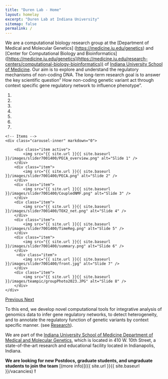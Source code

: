 ```yaml
---
title: "Duren Lab - Home"
layout: homelay
excerpt: "Duren Lab at Indiana University"
sitemap: false
permalink: /
---
```


We are a computational biology research group at the [Department of Medical and Molecular Genetics] (https://medicine.iu.edu/genetics) and [Center for Computational Biology and Bioinformatics] ([https://medicine.iu.edu/genetics](https://medicine.iu.edu/research-centers/computational-biology-bioinformatics)) of [Indiana University School of Medicine](https://medicine.iu.edu/). Our aim is to explore and understand the regulatory mechanisms of non-coding DNA. The long-term research goal is to answer the key scientific question” How non-coding genetic variant act through context specific gene regulatory network to influence phenotype”. 


<div markdown="0" id="carousel" class="carousel slide" data-ride="carousel" data-interval="5000" data-pause="hover" >
    <!-- Menu -->
    <ol class="carousel-indicators">
        <li data-target="#carousel" data-slide-to="0" class="active"></li>
        <li data-target="#carousel" data-slide-to="1"></li>
        <li data-target="#carousel" data-slide-to="2"></li>
        <li data-target="#carousel" data-slide-to="3"></li>
        <li data-target="#carousel" data-slide-to="4"></li>
        <li data-target="#carousel" data-slide-to="5"></li>
        <li data-target="#carousel" data-slide-to="6"></li>
    </ol>

    <!-- Items -->
    <div class="carousel-inner" markdown="0">

        <div class="item active">
            <img src="{{ site.url }}{{ site.baseurl }}/images/slider7001400/PECA_overview.png" alt="Slide 1" />
        </div>
        <div class="item">
            <img src="{{ site.url }}{{ site.baseurl }}/images/slider7001400/PECA.png" alt="Slide 2" />
        </div>
        <div class="item">
            <img src="{{ site.url }}{{ site.baseurl }}/images/slider7001400/CoupledNMF.png" alt="Slide 3" />
        </div>
        <div class="item">
            <img src="{{ site.url }}{{ site.baseurl }}/images/slider7001400/TOX2_net.png" alt="Slide 4" />
        </div>
        <div class="item">
            <img src="{{ site.url }}{{ site.baseurl }}/images/slider7001400/TimeReg.png" alt="Slide 5" />
        </div>
        <div class="item">
            <img src="{{ site.url }}{{ site.baseurl }}/images/slider7001400/summary.png" alt="Slide 6" />
        </div>       
         <div class="item">
            <img src="{{ site.url }}{{ site.baseurl }}/images/slider7001400/front.jpg" alt="Slide 7" />
        </div>
        <div class="item">
            <img src="{{ site.url }}{{ site.baseurl }}/images/teampic/groupPhoto2023.JPG" alt="Slide 8" />
        </div>
    </div>
  <a class="left carousel-control" href="#carousel" role="button" data-slide="prev">
    <span class="glyphicon glyphicon-chevron-left" aria-hidden="true"></span>
    <span class="sr-only">Previous</span>
  </a>
  <a class="right carousel-control" href="#carousel" role="button" data-slide="next">
    <span class="glyphicon glyphicon-chevron-right" aria-hidden="true"></span>
    <span class="sr-only">Next</span>
  </a>
</div>




To this end, we develop novel computational tools for integrative analysis of genomics data to infer gene regulatory networks, to detect heterogeneity, and to annotate the regulatory function of genetic variants by context specific manner. (see [Research](research)).

We are part of the <a href="https://medicine.iu.edu">Indiana University School of Medicine </a> <a href="https://medicine.iu.edu/genetics"> Department of Medical and Molecular Genetics</a>, which is located in 410 W. 10th Street, a state-of-the-art research and educational facility located in Indianapolis, Indiana.
    

 **We are looking for new Postdocs, graduate students, and ungraduate students to join the team** [(more info)]({{ site.url }}{{ site.baseurl }}/vacancies) **!**

